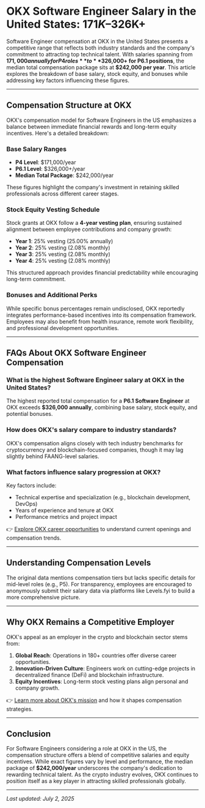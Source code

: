 # OKX Software Engineer Salary in the United States: $171K–$326K+  

Software Engineer compensation at OKX in the United States presents a competitive range that reflects both industry standards and the company's commitment to attracting top technical talent. With salaries spanning from **$171,000 annually for P4 roles** to **$326,000+ for P6.1 positions**, the median total compensation package sits at **$242,000 per year**. This article explores the breakdown of base salary, stock equity, and bonuses while addressing key factors influencing these figures.  

---

## Compensation Structure at OKX  

OKX's compensation model for Software Engineers in the US emphasizes a balance between immediate financial rewards and long-term equity incentives. Here's a detailed breakdown:  

### Base Salary Ranges  
- **P4 Level**: $171,000/year  
- **P6.1 Level**: $326,000+/year  
- **Median Total Package**: $242,000/year  

These figures highlight the company's investment in retaining skilled professionals across different career stages.  

### Stock Equity Vesting Schedule  
Stock grants at OKX follow a **4-year vesting plan**, ensuring sustained alignment between employee contributions and company growth:  
- **Year 1**: 25% vesting (25.00% annually)  
- **Year 2**: 25% vesting (2.08% monthly)  
- **Year 3**: 25% vesting (2.08% monthly)  
- **Year 4**: 25% vesting (2.08% monthly)  

This structured approach provides financial predictability while encouraging long-term commitment.  

### Bonuses and Additional Perks  
While specific bonus percentages remain undisclosed, OKX reportedly integrates performance-based incentives into its compensation framework. Employees may also benefit from health insurance, remote work flexibility, and professional development opportunities.  

---

## FAQs About OKX Software Engineer Compensation  

### What is the highest Software Engineer salary at OKX in the United States?  
The highest reported total compensation for a **P6.1 Software Engineer** at OKX exceeds **$326,000 annually**, combining base salary, stock equity, and potential bonuses.  

### How does OKX's salary compare to industry standards?  
OKX's compensation aligns closely with tech industry benchmarks for cryptocurrency and blockchain-focused companies, though it may lag slightly behind FAANG-level salaries.  

### What factors influence salary progression at OKX?  
Key factors include:  
- Technical expertise and specialization (e.g., blockchain development, DevOps)  
- Years of experience and tenure at OKX  
- Performance metrics and project impact  

👉 [Explore OKX career opportunities](https://bit.ly/okx-bonus) to understand current openings and compensation trends.  

---

## Understanding Compensation Levels  

The original data mentions compensation tiers but lacks specific details for mid-level roles (e.g., P5). For transparency, employees are encouraged to anonymously submit their salary data via platforms like Levels.fyi to build a more comprehensive picture.  

---

## Why OKX Remains a Competitive Employer  

OKX's appeal as an employer in the crypto and blockchain sector stems from:  
1. **Global Reach**: Operations in 180+ countries offer diverse career opportunities.  
2. **Innovation-Driven Culture**: Engineers work on cutting-edge projects in decentralized finance (DeFi) and blockchain infrastructure.  
3. **Equity Incentives**: Long-term stock vesting plans align personal and company growth.  

👉 [Learn more about OKX's mission](https://bit.ly/okx-bonus) and how it shapes compensation strategies.  

---

## Conclusion  

For Software Engineers considering a role at OKX in the US, the compensation structure offers a blend of competitive salaries and equity incentives. While exact figures vary by level and performance, the median package of **$242,000/year** underscores the company's dedication to rewarding technical talent. As the crypto industry evolves, OKX continues to position itself as a key player in attracting skilled professionals globally.  

---

*Last updated: July 2, 2025*